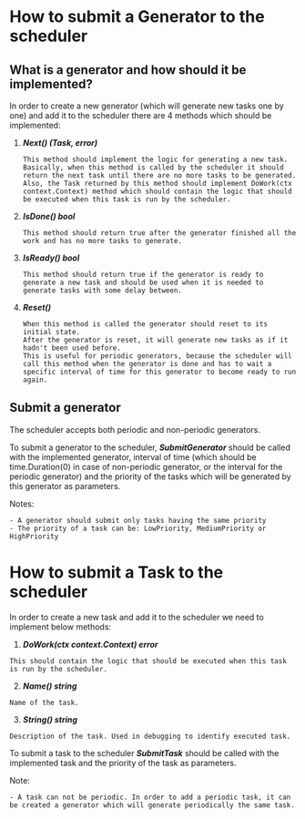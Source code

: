 # How to submit a Generator to the scheduler

## What is a generator and how should it be implemented?
In order to create a new generator (which will generate new tasks one by one) and add it to the scheduler there are 4 methods which should be implemented:
1. ***Next() (Task, error)***
    ```
    This method should implement the logic for generating a new task.
    Basically, when this method is called by the scheduler it should return the next task until there are no more tasks to be generated.
    Also, the Task returned by this method should implement DoWork(ctx context.Context) method which should contain the logic that should be executed when this task is run by the scheduler.
    ```
2. ***IsDone() bool***
    ```
    This method should return true after the generator finished all the work and has no more tasks to generate.
    ```
3. ***IsReady() bool***
    ```
    This method should return true if the generator is ready to generate a new task and should be used when it is needed to generate tasks with some delay between.
    ```
4. ***Reset()***
    ```
    When this method is called the generator should reset to its initial state.
    After the generator is reset, it will generate new tasks as if it hadn't been used before.
    This is useful for periodic generators, because the scheduler will call this method when the generator is done and has to wait a specific interval of time for this generator to become ready to run again.
    ```

## Submit a generator
The scheduler accepts both periodic and non-periodic generators.

To submit a generator to the scheduler, ***SubmitGenerator*** should be called with the implemented generator, interval of time (which should be time.Duration(0) in case of non-periodic generator, or the interval for the periodic generator) and the priority of the tasks which will be generated by this generator as parameters.

Notes:

    - A generator should submit only tasks having the same priority
    - The priority of a task can be: LowPriority, MediumPriority or HighPriority

# How to submit a Task to the scheduler

In order to create a new task and add it to the scheduler we need to implement below methods:

1. ***DoWork(ctx context.Context) error***
```
This should contain the logic that should be executed when this task is run by the scheduler.
```
2. ***Name() string***
```
Name of the task.
```
3. ***String() string***
```
Description of the task. Used in debugging to identify executed task.
```

To submit a task to the scheduler ***SubmitTask*** should be called with the implemented task and the priority of the task as parameters.

Note:

    - A task can not be periodic. In order to add a periodic task, it can be created a generator which will generate periodically the same task.
